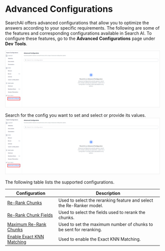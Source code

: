 # Advanced Configurations

SearchAI offers advanced configurations that allow you to optimize the answers according to your specific requirements. The following are some of the features and corresponding configurations available in Search AI. To configure these features, go to the **Advanced** **Configurations** page under **Dev** **Tools**.

![Advanced Configurations](./images/home.png "Advanced Configurations")


Search for the config you want to set and select or provide its values. 
![Advanced Configurations](./images/home.png "Advanced Configurations")

The following table lists the supported configurations. 

| **Configuration** | **Description** |
| -------- | ------- |
| [Re-Rank Chunks](reranking-chunks.md) | Used to select the reranking feature and select the Re-Ranker model.  |
| [Re-Rank Chunk Fields](reranking-chunks.md) | Used to select the fields used to rerank the chunks.  |
| [Maximum Re-Rank Chunks](reranking-chunks.md) | Used to set the maximum number of chunks to be sent for reranking.  |
| [Enable Exact KNN Matching](knn-matching.md) | Used to enable the Exact KNN Matching.   |